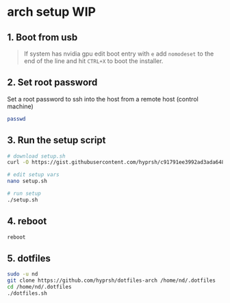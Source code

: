 # arch setup WIP

## 1. Boot from usb

> If system has nvidia gpu edit boot entry with `e` add `nomodeset` to the end of the line and hit `CTRL+X` to boot the installer.

## 2. Set root password

Set a root password to ssh into the host from a remote host (control machine)

```bash
passwd
```

## 3. Run the setup script

```bash
# download setup.sh
curl -O https://gist.githubusercontent.com/hyprsh/c91791ee3992ad3ada648efd09858d56/raw/2ec47f984b6b038f08a0f86a8f0fa332e62e4601/setup.sh

# edit setup vars
nano setup.sh

# run setup
./setup.sh

```

## 4. reboot

```bash
reboot
```

## 5. dotfiles

```sh
sudo -u nd
git clone https://github.com/hyprsh/dotfiles-arch /home/nd/.dotfiles
cd /home/nd/.dotfiles
./dotfiles.sh
```

